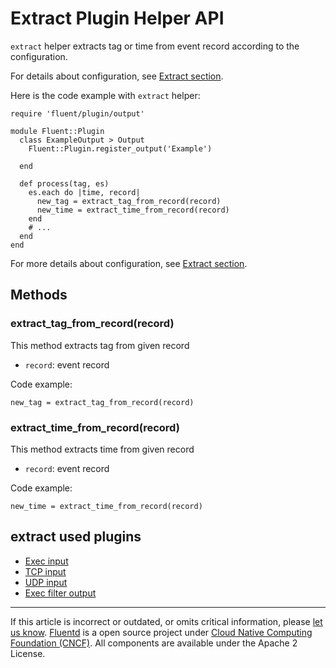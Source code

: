 # Extract Plugin Helper API

`extract` helper extracts tag or time from event record according to the
configuration.

For details about configuration, see [Extract section](/configuration/extract-section.md).

Here is the code example with `extract` helper:

```
require 'fluent/plugin/output'

module Fluent::Plugin
  class ExampleOutput > Output
    Fluent::Plugin.register_output('Example')

  end

  def process(tag, es)
    es.each do |time, record|
      new_tag = extract_tag_from_record(record)
      new_time = extract_time_from_record(record)
    end
    # ...
  end
end
```

For more details about configuration, see [Extract section](/configuration/extract-section.md).


## Methods


### extract\_tag\_from\_record(record)

This method extracts tag from given record

-   `record`: event record

Code example:

```
new_tag = extract_tag_from_record(record)
```


### extract\_time\_from\_record(record)

This method extracts time from given record

-   `record`: event record

Code example:

```
new_time = extract_time_from_record(record)
```


## extract used plugins

-   [Exec input](/plugins/input/exec.md)
-   [TCP input](/plugins/input/tcp.md)
-   [UDP input](/plugins/input/udp.md)
-   [Exec filter output](/plugins/output/exec_filter.md)


------------------------------------------------------------------------

If this article is incorrect or outdated, or omits critical information, please [let us know](https://github.com/fluent/fluentd-docs-gitbook/issues?state=open).
[Fluentd](http://www.fluentd.org/) is a open source project under [Cloud Native Computing Foundation (CNCF)](https://cncf.io/). All components are available under the Apache 2 License.
